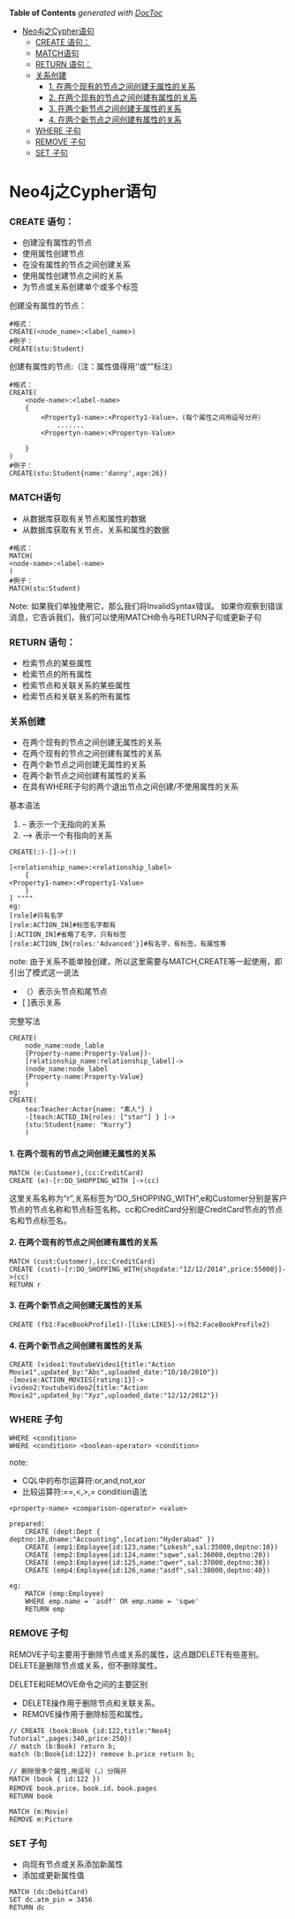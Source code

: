 <!-- START doctoc generated TOC please keep comment here to allow auto update -->
<!-- DON'T EDIT THIS SECTION, INSTEAD RE-RUN doctoc TO UPDATE -->
**Table of Contents**  *generated with [DocToc](https://github.com/thlorenz/doctoc)*

- [Neo4j之Cypher语句](#neo4j%E4%B9%8Bcypher%E8%AF%AD%E5%8F%A5)
    - [CREATE 语句：](#create-%E8%AF%AD%E5%8F%A5)
    - [MATCH语句](#match%E8%AF%AD%E5%8F%A5)
    - [RETURN 语句：](#return-%E8%AF%AD%E5%8F%A5)
    - [关系创建](#%E5%85%B3%E7%B3%BB%E5%88%9B%E5%BB%BA)
      - [1. 在两个现有的节点之间创建无属性的关系](#1-%E5%9C%A8%E4%B8%A4%E4%B8%AA%E7%8E%B0%E6%9C%89%E7%9A%84%E8%8A%82%E7%82%B9%E4%B9%8B%E9%97%B4%E5%88%9B%E5%BB%BA%E6%97%A0%E5%B1%9E%E6%80%A7%E7%9A%84%E5%85%B3%E7%B3%BB)
      - [2. 在两个现有的节点之间创建有属性的关系](#2-%E5%9C%A8%E4%B8%A4%E4%B8%AA%E7%8E%B0%E6%9C%89%E7%9A%84%E8%8A%82%E7%82%B9%E4%B9%8B%E9%97%B4%E5%88%9B%E5%BB%BA%E6%9C%89%E5%B1%9E%E6%80%A7%E7%9A%84%E5%85%B3%E7%B3%BB)
      - [3. 在两个新节点之间创建无属性的关系](#3-%E5%9C%A8%E4%B8%A4%E4%B8%AA%E6%96%B0%E8%8A%82%E7%82%B9%E4%B9%8B%E9%97%B4%E5%88%9B%E5%BB%BA%E6%97%A0%E5%B1%9E%E6%80%A7%E7%9A%84%E5%85%B3%E7%B3%BB)
      - [4. 在两个新节点之间创建有属性的关系](#4-%E5%9C%A8%E4%B8%A4%E4%B8%AA%E6%96%B0%E8%8A%82%E7%82%B9%E4%B9%8B%E9%97%B4%E5%88%9B%E5%BB%BA%E6%9C%89%E5%B1%9E%E6%80%A7%E7%9A%84%E5%85%B3%E7%B3%BB)
    - [WHERE 子句](#where-%E5%AD%90%E5%8F%A5)
    - [REMOVE 子句](#remove-%E5%AD%90%E5%8F%A5)
    - [SET 子句](#set-%E5%AD%90%E5%8F%A5)

<!-- END doctoc generated TOC please keep comment here to allow auto update -->

# Neo4j之Cypher语句
### CREATE 语句：
- 创建没有属性的节点
- 使用属性创建节点
- 在没有属性的节点之间创建关系
- 使用属性创建节点之间的关系
- 为节点或关系创建单个或多个标签

创建没有属性的节点：
```
#格式：
CREATE(<node_name>:<label_name>)
#例子：
CREATE(stu:Student)

```

创建有属性的节点:（注：属性值得用‘’或“”标注）
```
#格式：
CREATE(
	<node-name>:<label-name>
	{
		<Property1-name>:<Property1-Value>，(每个属性之间用逗号分开）
			.......
		<Propertyn-name>:<Propertyn-Value>

	}
)
#例子：
CREATE(stu:Student{name:'danny',age:26})

```
### MATCH语句
- 从数据库获取有关节点和属性的数据
- 从数据库获取有关节点，关系和属性的数据

```cypher
#格式：
MATCH(
<node-name>:<label-name>
)
#例子：
MATCH(stu:Student)
```
Note: 如果我们单独使用它，那么我们将InvalidSyntax错误。
如果你观察到错误消息，它告诉我们，我们可以使用MATCH命令与RETURN子句或更新子句

### RETURN 语句：
- 检索节点的某些属性 
- 检索节点的所有属性 
- 检索节点和关联关系的某些属性 
- 检索节点和关联关系的所有属性

### 关系创建
- 在两个现有的节点之间创建无属性的关系
- 在两个现有的节点之间创建有属性的关系
- 在两个新节点之间创建无属性的关系
- 在两个新节点之间创建有属性的关系
- 在具有WHERE子句的两个退出节点之间创建/不使用属性的关系

基本语法
1. – 表示一个无指向的关系
2. –> 表示一个有指向的关系
```
CREATE(:)-[]->(:)

[<relationship_name>:<relationship_label>
	{
<Property1-name>:<Property1-Value>
	}
] """"
eg:
[role]#只有名字
[role:ACTION_IN]#标签名字都有
[:ACTION_IN]#省略了名字，只有标签
[role:ACTION_IN{roles:'Advanced'}]#有名字，有标签，有属性等

```
note: 由于关系不能单独创建，所以这里需要与MATCH,CREATE等一起使用，即引出了模式这一说法

- （）表示头节点和尾节点
- [ ]表示关系

完整写法
```
CREATE(
    node_name:node_lable
    {Property-name:Property-Value})-
    [relationship_name:relationship_label]->
    (node_name:node_label
    {Property-name:Property-Value}
    )
eg:
CREATE(
	tea:Teacher:Actor{name: "素人"} )
	-[teach:ACTED_IN{roles: ["star"] } ]->
	(stu:Student{name: "Kurry"} 
	)
```
#### 1. 在两个现有的节点之间创建无属性的关系
```shell
MATCH (e:Customer),(cc:CreditCard) 
CREATE (e)-[r:DO_SHOPPING_WITH ]->(cc) 
```
这里关系名称为“r”,关系标签为“DO_SHOPPING_WITH”,e和Customer分别是客户节点的节点名称和节点标签名称。cc和CreditCard分别是CreditCard节点的节点名和节点标签名。

#### 2. 在两个现有的节点之间创建有属性的关系
```shell
MATCH (cust:Customer),(cc:CreditCard) 
CREATE (cust)-[r:DO_SHOPPING_WITH{shopdate:"12/12/2014",price:55000}]->(cc) 
RETURN r
```
#### 3. 在两个新节点之间创建无属性的关系
```shell
CREATE (fb1:FaceBookProfile1)-[like:LIKES]->(fb2:FaceBookProfile2)
```

#### 4. 在两个新节点之间创建有属性的关系
```shell
CREATE (video1:YoutubeVideo1{title:"Action Movie1",updated_by:"Abc",uploaded_date:"10/10/2010"})
-[movie:ACTION_MOVIES{rating:1}]->
(video2:YoutubeVideo2{title:"Action Movie2",updated_by:"Xyz",uploaded_date:"12/12/2012"})

```

### WHERE 子句
```shell
WHERE <condition>
WHERE <condition> <boolean-operator> <condition>

```
note: 
- CQL中的布尔运算符:or,and,not,xor
- 比较运算符:==,<,>,=
condition语法
```shell
<property-name> <comparison-operator> <value>

prepared:
    CREATE (dept:Dept { deptno:10,dname:"Accounting",location:"Hyderabad" })
    CREATE (emp1:Employee{id:123,name:"Lokesh",sal:35000,deptno:10})
    CREATE (emp2:Employee{id:124,name:"sqwe",sal:36000,deptno:20})
    CREATE (emp3:Employee{id:125,name:"qwer",sal:37000,deptno:30})
    CREATE (emp4:Employee{id:126,name:"asdf",sal:38000,deptno:40})

eg:
    MATCH (emp:Employee) 
    WHERE emp.name = 'asdf' OR emp.name = 'sqwe'
    RETURN emp
```

### REMOVE 子句
REMOVE子句主要用于删除节点或关系的属性，这点跟DELETE有些差别。
DELETE是删除节点或关系，但不删除属性。

DELETE和REMOVE命令之间的主要区别 

- DELETE操作用于删除节点和关联关系。
- REMOVE操作用于删除标签和属性。

```
// CREATE (book:Book {id:122,title:"Neo4j Tutorial",pages:340,price:250}) 
// match (b:Book) return b;
match (b:Book{id:122}) remove b.price return b;

// 删除很多个属性,用逗号（，）分隔开
MATCH (book { id:122 })
REMOVE book.price，book.id，book.pages
RETURN book

MATCH (m:Movie) 
REMOVE m:Picture
```

### SET 子句
- 向现有节点或关系添加新属性
- 添加或更新属性值

```shell
MATCH (dc:DebitCard)
SET dc.atm_pin = 3456
RETURN dc
```